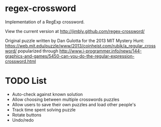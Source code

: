 regex-crossword
===============

Implementation of a RegExp crossword.

View the current version at http://jimbly.github.com/regex-crossword/

Original puzzle written by Dan Gulotta for the 2013 MIT Mystery Hunt: https://web.mit.edu/puzzle/www/2013/coinheist.com/rubik/a_regular_crossword/ popularized through http://www.i-programmer.info/news/144-graphics-and-games/5450-can-you-do-the-regular-expression-crossword.html

TODO List
=========
* Auto-check against known solution
* Allow choosing between multiple crosswords puzzles
* Allow users to save their own puzzles and load other people's
* Track time spent solving puzzle
* Rotate buttons
* Undo/redo

